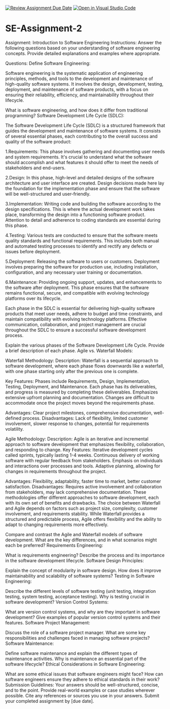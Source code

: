 [![Review Assignment Due Date](https://classroom.github.com/assets/deadline-readme-button-24ddc0f5d75046c5622901739e7c5dd533143b0c8e959d652212380cedb1ea36.svg)](https://classroom.github.com/a/-ucQIGTc)
[![Open in Visual Studio Code](https://classroom.github.com/assets/open-in-vscode-718a45dd9cf7e7f842a935f5ebbe5719a5e09af4491e668f4dbf3b35d5cca122.svg)](https://classroom.github.com/online_ide?assignment_repo_id=15246982&assignment_repo_type=AssignmentRepo)

# SE-Assignment-2

Assignment: Introduction to Software Engineering
Instructions:
Answer the following questions based on your understanding of software engineering concepts. Provide detailed explanations and examples where appropriate.

Questions:
Define Software Engineering:

Software engineering is the systematic application of engineering principles, methods, and tools to the development and maintenance of high-quality software systems. It involves the design, development, testing, deployment, and maintenance of software products, with a focus on ensuring their reliability, efficiency, and maintainability throughout their lifecycle.

What is software engineering, and how does it differ from traditional programming?
Software Development Life Cycle (SDLC):

The Software Development Life Cycle (SDLC) is a structured framework that guides the development and maintenance of software systems. It consists of several essential phases, each contributing to the overall success and quality of the software product:

1.Requirements: This phase involves gathering and documenting user needs and system requirements. It's crucial to understand what the software should accomplish and what features it should offer to meet the needs of stakeholders and end-users.

2.Design: In this phase, high-level and detailed designs of the software architecture and user interface are created. Design decisions made here lay the foundation for the implementation phase and ensure that the software will be well-structured and user-friendly.

3.Implementation: Writing code and building the software according to the design specifications. This is where the actual development work takes place, transforming the design into a functioning software product. Attention to detail and adherence to coding standards are essential during this phase.

4.Testing: Various tests are conducted to ensure that the software meets quality standards and functional requirements. This includes both manual and automated testing processes to identify and rectify any defects or issues before deployment.

5.Deployment: Releasing the software to users or customers. Deployment involves preparing the software for production use, including installation, configuration, and any necessary user training or documentation.

6.Maintenance: Providing ongoing support, updates, and enhancements to the software after deployment. This phase ensures that the software remains functional, secure, and compatible with evolving technology platforms over its lifecycle.

Each phase in the SDLC is essential for delivering high-quality software products that meet user needs, adhere to budget and time constraints, and maintain compatibility with evolving technology platforms. Effective communication, collaboration, and project management are crucial throughout the SDLC to ensure a successful software development process.

Explain the various phases of the Software Development Life Cycle. Provide a brief description of each phase.
Agile vs. Waterfall Models:

Waterfall Methodology:
Description: Waterfall is a sequential approach to software development, where each phase flows downwards like a waterfall, with one phase starting only after the previous one is complete.

Key Features:
Phases include Requirements, Design, Implementation, Testing, Deployment, and Maintenance.
Each phase has its deliverables, and progress is measured by completing these deliverables.
Emphasizes extensive upfront planning and documentation.
Changes are difficult to accommodate once the project moves beyond the requirements phase.

Advantages: Clear project milestones, comprehensive documentation, well-defined process.
Disadvantages: Lack of flexibility, limited customer involvement, slower response to changes, potential for requirements volatility.

Agile Methodology:
Description: Agile is an iterative and incremental approach to software development that emphasizes flexibility, collaboration, and responding to change.
Key Features:
Iterative development cycles called sprints, typically lasting 1-4 weeks.
Continuous delivery of working software with regular feedback from stakeholders.
Emphasis on individuals and interactions over processes and tools.
Adaptive planning, allowing for changes in requirements throughout the project.

Advantages: Flexibility, adaptability, faster time to market, better customer satisfaction.
Disadvantages: Requires active involvement and collaboration from stakeholders, may lack comprehensive documentation.
These methodologies offer different approaches to software development, each with its own set of benefits and drawbacks. The choice between Waterfall and Agile depends on factors such as project size, complexity, customer involvement, and requirements stability. While Waterfall provides a structured and predictable process, Agile offers flexibility and the ability to adapt to changing requirements more effectively.

Compare and contrast the Agile and Waterfall models of software development. What are the key differences, and in what scenarios might each be preferred?
Requirements Engineering:

What is requirements engineering? Describe the process and its importance in the software development lifecycle.
Software Design Principles:

Explain the concept of modularity in software design. How does it improve maintainability and scalability of software systems?
Testing in Software Engineering:

Describe the different levels of software testing (unit testing, integration testing, system testing, acceptance testing). Why is testing crucial in software development?
Version Control Systems:

What are version control systems, and why are they important in software development? Give examples of popular version control systems and their features.
Software Project Management:

Discuss the role of a software project manager. What are some key responsibilities and challenges faced in managing software projects?
Software Maintenance:

Define software maintenance and explain the different types of maintenance activities. Why is maintenance an essential part of the software lifecycle?
Ethical Considerations in Software Engineering:

What are some ethical issues that software engineers might face? How can software engineers ensure they adhere to ethical standards in their work?
Submission Guidelines:
Your answers should be well-structured, concise, and to the point.
Provide real-world examples or case studies wherever possible.
Cite any references or sources you use in your answers.
Submit your completed assignment by [due date].
